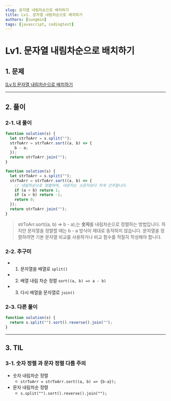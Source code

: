 ```yaml
---
slug: 문자열 내림차순으로 배치하기
title: Lv1. 문자열 내림차순으로 배치하기
authors: [sungmin]
tags: [javascript, codingtest]
---
```


# **Lv1. 문자열 내림차순으로 배치하기**

## 1. 문제

[[Lv.1] 문자열 내림차순으로 배치하기](https://school.programmers.co.kr/learn/courses/30/lessons/12917)

---

## 2. 풀이

### 2-1. 내 풀이

```jsx
function solution(s) {
  let strToArr = s.split("");
  strToArr = strToArr.sort((a, b) => {
    b - a;
  });
  return strToArr.join("");
}
```

```jsx
function solution(s) {
  let strToArr = s.split("");
  strToArr = strToArr.sort((a, b) => {
    // 내림차순으로 정렬하며, 대문자는 소문자보다 작게 간주합니다.
    if (a < b) return 1;
    if (a > b) return -1;
    return 0;
  });
  return strToArr.join("");
}
```

> strToArr.sort((a, b) => b - a);는 **숫자**를 내림차순으로 정렬하는 방법입니다. 하지만 문자열을 정렬할 때는 b - a 방식이 제대로 동작하지 않습니다. 문자열을 정렬하려면 기본 문자열 비교를 사용하거나 비교 함수를 적절히 작성해야 합니다.

### 2-2. 추구미

- 1. 문자열을 배열로 `split()`
- 2. 배열 내림 차순 정렬 `sort((a, b) => a - b)`
- 3. 다시 배열을 문자열로 `join()`

### 2-3. 다른 풀이

```jsx
function solution(s) {
  return s.split("").sort().reverse().join("");
}
```

---

## 3. TIL

### 3-1. **숫자 정렬 과 문자 정렬 다름 주의**

- 숫자 내림차순 정렬
  - `strToArr = strToArr.sort((a, b) => {b-a});`
- 문자 내림차순 정렬
  - `s.split("").sort().reverse().join("");`
